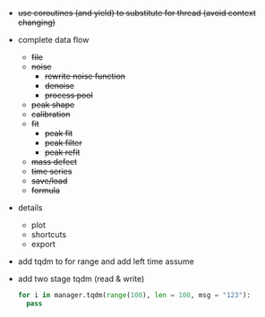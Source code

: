 + ~~use coroutines (and yield) to substitute for thread (avoid context changing)~~
+ complete data flow
  + ~~file~~
  + ~~noise~~
    + ~~rewrite noise function~~
    + ~~denoise~~
    + ~~process pool~~
  + ~~peak shape~~
  + ~~calibration~~
  + ~~fit~~
    + ~~peak fit~~
    + ~~peak filter~~
    + ~~peak refit~~
  + ~~mass defect~~
  + ~~time series~~
  + ~~save/load~~
  + ~~formula~~
+ details
  + plot
  + shortcuts
  + export


+ add tqdm to for range and add left time assume
+ add two stage tqdm (read & write)
  ```python
  for i in manager.tqdm(range(100), len = 100, msg = "123"):
    pass
  ```